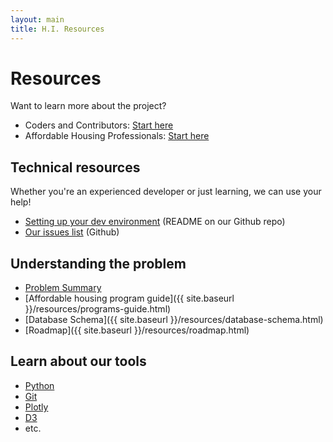 ```yaml
---
layout: main
title: H.I. Resources
---
```


# Resources
Want to learn more about the project?

* Coders and Contributors: [Start here]({{site.baseurl}}/resources/developers.html)
* Affordable Housing Professionals: [Start here]({{site.baseurl}}/resources/partners.html)


## Technical resources
Whether you're an experienced developer or just learning, we can use your help!

* [Setting up your dev environment](https://github.com/codefordc/housing-preservation) (README on our Github repo)
* [Our issues list](https://github.com/codefordc/housing-preservation/issues) (Github)

## Understanding the problem
* [Problem Summary]({{site.baseurl}}/resources/summary.html)
* [Affordable housing program guide]({{ site.baseurl }}/resources/programs-guide.html)
* [Database Schema]({{ site.baseurl }}/resources/database-schema.html)
* [Roadmap]({{ site.baseurl }}/resources/roadmap.html)

## Learn about our tools

* [Python](#)
* [Git](#)
* [Plotly](#)
* [D3](#)
* etc.
